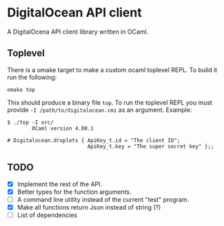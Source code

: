 DigitalOcean API client
=======================

A DigitalOcena API client library written in OCaml.

## Toplevel ##

There is a omake target to make a custom ocaml toplevel REPL. To build it run
the following:

    omake top

This should produce a binary file `top`. To run the toplevel REPL you must
provide `-I /path/to/digitalocean.cmi` as an argument. Example:

    $ ./top -I src/
            OCaml version 4.00.1
    
    # Digitalocean.droplets { ApiKey_t.id = "The client ID";
                              ApiKey_t.key = "The super secret key" };;

## TODO ##

- [x] Implement the rest of the API.
- [x] Better types for the function arguments.
- [ ] A command line utility instead of the current "test" program.
- [x] Make all functions return Json instead of string (?)
- [ ] List of dependencies
